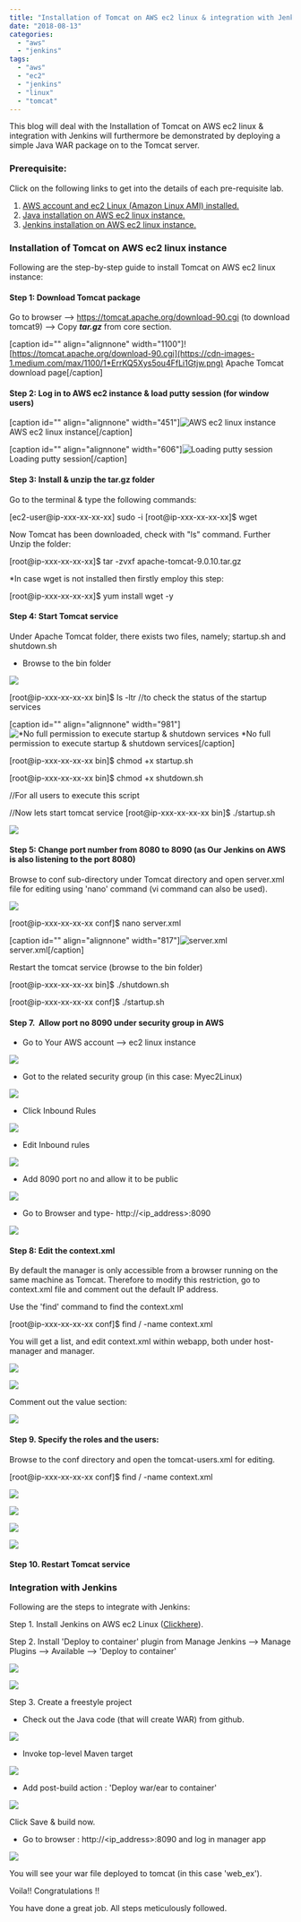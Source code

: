 ```yaml
---
title: "Installation of Tomcat on AWS ec2 linux & integration with Jenkins"
date: "2018-08-13"
categories: 
  - "aws"
  - "jenkins"
tags: 
  - "aws"
  - "ec2"
  - "jenkins"
  - "linux"
  - "tomcat"
---
```


This blog will deal with the Installation of Tomcat on AWS ec2 linux & integration with Jenkins will furthermore be demonstrated by deploying a simple Java WAR package on to the Tomcat server.

### Prerequisite:

Click on the following links to get into the details of each pre-requisite lab.

1. [AWS account and ec2 Linux (Amazon Linux AMI) installed.](https://devops4solutions.com/aws-ec2-linux-instance-launch/)
2. [Java installation on AWS ec2 linux instance.](https://devops4solutions.com/java-installation-linux/)
3. [Jenkins installation on AWS ec2 linux instance.](https://devops4solutions.com/jenkins-installation-on-aws-ec2-linux-instance/)

### Installation of Tomcat on AWS ec2 linux instance

Following are the step-by-step guide to install Tomcat on AWS ec2 linux instance:

#### Step 1: Download Tomcat package

Go to browser --> https://tomcat.apache.org/download-90.cgi (to download tomcat9) --> Copy **_tar.gz_** from core section.

\[caption id="" align="alignnone" width="1100"\]![https://tomcat.apache.org/download-90.cgi](https://cdn-images-1.medium.com/max/1100/1*ErrKQ5Xys5ou4FfLi1Gtjw.png) Apache Tomcat download page\[/caption\]

#### Step 2: Log in to AWS ec2 instance & load putty session (for window users)

\[caption id="" align="alignnone" width="451"\]![AWS ec2 linux instance](https://cdn-images-1.medium.com/max/1100/1*UKPg2rW4J9GPuel75CQDvg.png) AWS ec2 linux instance\[/caption\]

\[caption id="" align="alignnone" width="606"\]![Loading putty session](https://cdn-images-1.medium.com/max/1100/1*DxQ5qpVxUWQj27jROPdJ8w.png) Loading putty session\[/caption\]

#### Step 3: Install & unzip the tar.gz folder

Go to the terminal & type the following commands:

\[ec2-user@ip-xxx-xx-xx-xx\] sudo -i
\[root@ip-xxx-xx-xx-xx\]$ wget <paste the tar.gz address copied in step1>

Now Tomcat has been downloaded, check with "ls" command. Further Unzip the folder:

\[root@ip-xxx-xx-xx-xx\]$ tar -zvxf apache-tomcat-9.0.10.tar.gz

\*In case wget is not installed then firstly employ this step:

\[root@ip-xxx-xx-xx-xx\]$ yum install wget -y

#### Step 4: Start Tomcat service

Under Apache Tomcat folder, there exists two files, namely; startup.sh and shutdown.sh

- Browse to the bin folder

![](https://cdn-images-1.medium.com/max/1100/1*MFIo88lZBNGnLUSDjJ-2Tw.png)

\[root@ip-xxx-xx-xx-xx bin\]$ ls -ltr
//to check the status of the startup services

\[caption id="" align="alignnone" width="981"\]![*No full permission to execute startup & shutdown services](https://cdn-images-1.medium.com/max/1100/1*dxRVn_CfmuHreK6HEojk3A.png) \*No full permission to execute startup & shutdown services\[/caption\]

\[root@ip-xxx-xx-xx-xx bin\]$ chmod +x startup.sh

\[root@ip-xxx-xx-xx-xx bin\]$ chmod +x shutdown.sh

//For all users to execute this script

//Now lets start tomcat service
\[root@ip-xxx-xx-xx-xx bin\]$ ./startup.sh

![](https://cdn-images-1.medium.com/max/1100/1*vrHO0IVyp-6CJ81oCAwMdw.png)

#### Step 5: Change port number from 8080 to 8090 (as Our Jenkins on AWS is also listening to the port 8080)

Browse to conf sub-directory under Tomcat directory and open server.xml file for editing using 'nano' command (vi command can also be used).

![](https://cdn-images-1.medium.com/max/1100/1*WzR-xU2kHNC226Lvu3Su0A.png)

\[root@ip-xxx-xx-xx-xx conf\]$ nano server.xml

\[caption id="" align="alignnone" width="817"\]![server.xml](https://cdn-images-1.medium.com/max/1100/1*uf2FiPf7I_tyZtZL-0YhRA.png) server.xml\[/caption\]

Restart the tomcat service (browse to the bin folder)

\[root@ip-xxx-xx-xx-xx bin\]$ ./shutdown.sh

\[root@ip-xxx-xx-xx-xx conf\]$ ./startup.sh

#### Step 7.  Allow port no 8090 under security group in AWS

- Go to Your AWS account --> ec2 linux instance

![](https://cdn-images-1.medium.com/max/1100/1*oXYrvX5Ih7npoD60bBErXQ.png)

- Got to the related security group (in this case: Myec2Linux)

![](https://cdn-images-1.medium.com/max/1100/1*5pouHWXHYBl38qbdkJMw7g.png)

- Click Inbound Rules

![](https://cdn-images-1.medium.com/max/1100/1*V3GWaCguzFSkta0bbeldZg.png)

- Edit Inbound rules

![](https://cdn-images-1.medium.com/max/1100/1*C4K7rG8yDKgRZE3XjM8NQA.png)

- Add 8090 port no and allow it to be public

![](https://cdn-images-1.medium.com/max/1100/1*PFjeplrcn4QhcIQN5AHe6g.png)

- Go to Browser and type- http://<ip\_address>:8090

![](https://cdn-images-1.medium.com/max/1100/1*j7dG9Gh8Y0KdXPrgOWIfZA.png)

#### Step 8: Edit the context.xml

By default the manager is only accessible from a browser running on the same machine as Tomcat. Therefore to modify this restriction, go to context.xml file and comment out the default IP address.

Use the 'find' command to find the context.xml

\[root@ip-xxx-xx-xx-xx conf\]$ find / -name context.xml

You will get a list, and edit context.xml within webapp, both under host-manager and manager.

![](https://cdn-images-1.medium.com/max/1100/1*Dg4vg8iaeY9O7SWlzF27Jw.png)

![](https://cdn-images-1.medium.com/max/1100/1*sTBs0rX26I2INPU8g8TEyg.png)

Comment out the value section:

![](https://cdn-images-1.medium.com/max/1100/1*lqS7b-lCXhgwg3MuOUBk_w.png)

#### Step 9. Specify the roles and the users:

Browse to the conf directory and open the tomcat-users.xml for editing.

\[root@ip-xxx-xx-xx-xx conf\]$ find / -name context.xml

![](https://cdn-images-1.medium.com/max/1100/1*yXIOymVsAzFVYFNmrWTBUA.png)

![](https://cdn-images-1.medium.com/max/1100/1*tDqoNrbv9-sHB3HRfcUVxQ.png)

![](https://cdn-images-1.medium.com/max/1100/1*nYWvrgkhtATpSmC8wDB_sQ.png)

![](https://cdn-images-1.medium.com/max/1100/1*LnxHTANNOezPeOY9oGPDqA.png)

#### Step 10. Restart Tomcat service

### Integration with Jenkins

Following are the steps to integrate with Jenkins:

Step 1. Install Jenkins on AWS ec2 Linux ([Clickhere](https://devops4solutions.com/jenkins-installation-on-aws-ec2-linux-instance/)).

Step 2. Install 'Deploy to container' plugin from Manage Jenkins --> Manage Plugins --> Available --> 'Deploy to container'

![](https://cdn-images-1.medium.com/max/1100/1*2VYsnY-JOW1Rfe1TjO-rHw.png)

![](https://cdn-images-1.medium.com/max/1100/1*DRus08kjKemsIItk0wlp8Q.png)

Step 3. Create a freestyle project

- Check out the Java code (that will create WAR) from github.

![](https://cdn-images-1.medium.com/max/1100/1*4nk-QinKFGnuyfzuDAEU-g.png)

- Invoke top-level Maven target

![](https://cdn-images-1.medium.com/max/1100/1*whz7SuuXaavKN4da8AaLxg.png)

- Add post-build action : 'Deploy war/ear to container'

![](https://cdn-images-1.medium.com/max/1100/1*ti0z2o52Mj_LDY72TZySOg.png)

Click Save & build now.

- Go to browser : http://<ip\_address>:8090 and log in manager app

![](https://cdn-images-1.medium.com/max/1100/1*1pjvV0c306y6INX8meesFg.png)

You will see your war file deployed to tomcat (in this case 'web\_ex').

Voila!! Congratulations !!

You have done a great job. All steps meticulously followed.
